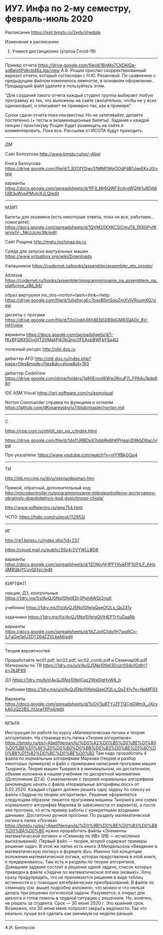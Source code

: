 # ИУ7. Инфа по 2-му семестру, февраль-июль 2020

Расписание
https://isot.bmstu.ru/2edu/shedule

Изменения в расписании:
  1. Учимся дистанционно (угроза Covid-19)
____________________________________

Пример отчета https://drive.google.com/file/d/16nMo7CkDAlQa-spBalotIPdknb46zJgs/view
А.В. Рощин прислал скорректированный вариант отчета, который согласован с Н.Ю. Рязановой. По сравнению с предыдущим файлом изменилось немногое, в основном оформление. Предыдущий файл удалите и пользуйтесь этим.

"Для создания такого отчета каждый студент группы выбирает любую
программу из тех, что выложены на сайте (желательно, чтобы не у всех
одинаковые), и описывает ее примерно так, как в примере"

Сроки сдачи отчета пока неизвестны. Но не затягивайте, делайте постепенно (+ тесты и экзаменационные билеты). Задания к каждой лекции / практикуму Рощин будет размещать на сайте и комментировать. Пока все. Рассылки от ИСОТА будут приходить.

____________________________________
ДМ

Сайт Белоусова 
http://www.bmstu.ru/ps/~Abel

Книга Белоусова 
https://drive.google.com/file/d/1_92OfYDwc51MMI1WgOOdP4B1JqeEKxJ0/view

варианты
https://docs.google.com/spreadsheets/d/1fF9_Mr6QWF3cdygWQNj1uRDjMiUBt3uWvpPMvlnXJLQ/edit

____________________________________
МЗЯП

Билеты для экзамена (есть некоторые ответы, пока не все, работаем... помогайте):
https://docs.google.com/spreadsheets/d/1QVM20XXKCSiCmuT6_193I0PvfKwmxtV-_NkUJcno3tk/edit

Сайт Рощина
http://mgtu.rochinaa.pp.ru

Среда для запуска виртуальных машин
https://www.virtualbox.org/wiki/Downloads

Калашников
https://codernet.ru/books/assembler/assembler_eto_prosto/

Аблязов
https://codernet.ru/books/assembler/programmirovanie_na_assemblere_na_platforme_x86_64/

образ виртуалки ms_dos+norton+tasm+tlink+rhelp:
https://drive.google.com/file/d/1utiefqcgEc7bqxB5mSqoZmXVlVRvumXG/view

дискеты с прогами
https://drive.google.com/file/d/13nUobhXKh9EN5DB9dGM93QA0ir_8V-mH/view

варианты
https://docs.google.com/spreadsheets/d/1-fKxBFQRXSOvGfT2VMakP4ObQnjcOFEAsbBWFbYSqAQ

полезный ресурс
http://old-dos.ru

дебаггер AFD 
http://old-dos.ru/index.php?page=files&mode=files&do=show&id=193

дебаггер CodeView
https://drive.google.com/drive/folders/1q80Enxxl6Ww26vuP7j_FPAAu1kdp68rI

IDE ASM Visual 
https://gri-software.com/ru/asmvisual

Norton Commander справка по функциям и хоткеям
https://github.com/dKosarevsky/iu7/blob/master/norton.md

____________________________________
C

https://cpp.com.ru/shildt_spr_po_c/index.html

https://drive.google.com/file/d/1do11JRBDoX7pbbRe6hKPHagUD8kbD6ac/view

Про указатели:
https://www.youtube.com/watch?v=nIY1fBkGQq4

____________________________________
ТИ

http://ilib.mccme.ru/djvu/istoria/depman.htm

Прямой, обратный, дополнительный код:
http://microkontroller.ru/programmirovanie-mikrokontrollerov-avr/pryamoy-obratnyiy-dopolnitelnyiy-kod-dvoichnogo-chisla/

http://www.softelectro.ru/ieee754.html

ЧСПЗ:
https://habr.com/ru/post/112953/

____________________________________
ИГ

http://rk1.bmstu.ru/index.php?id=237

https://cloud.mail.ru/public/3Sz4/2VYWLLBD8

варианты
https://docs.google.com/spreadsheets/d/1ZOIKyfjh1PFYKukFfF1GFtLF_AHqdM8QbiYCvvQI3zc/edit

____________________________________
КИРТФКП

лекции, ДЗ, контрольные
https://1drv.ms/f/s!AvQJ5Nq10feljEDr3PphAWQj2ngX

учебники
https://1drv.ms/f/s!AvQJ5Nq10felgQqeOf2Ls_QsZ41y

задачники
https://1drv.ms/f/s!AvQJ5Nq10felgQVIHEPTrYuGaaRb

варианты
https://docs.google.com/spreadsheets/d/1AZJotlCIidq1H7wpRCo-iLFaOm1efJ3DTZ6dZZVLbeM/edit

____________________________________
Теория вероятностей

Проработайте lec01.pdf, lec02.pdf, lec02_comb.pdf и Семинар06.pdf
Материалы по ТВ
https://1drv.ms/u/s!AvQJ5Nq10feli3DyzrSS4o1Odtrj?e=7A4F69


ДЗ
https://1drv.ms/b/s!AvQJ5Nq10feljCaz2Wx0igHyW8_h


Учебники
https://1drv.ms/u/s!AvQJ5Nq10felgQqeOf2Ls_QsZ41y?e=NoMF93

Варианты
https://docs.google.com/spreadsheets/d/1UOV3uBTYJZFTQCgGWmX_JXcvkA0JQz2BS_hUzwfXPv4/edit


____________________________________
МЛиТА

Инструкция по работе по курсу «Математическая логика и теория алгоритмов».
На странице есть папка «Теория алгоритмов»:
https://bmstu.ru/ps/~Abel/fileman/ls/%D0%A2%D0%B5%D0%BE%D1%80%D0%B8%D1%8F%20%D0%B0%D0%BB%D0%B3%D0%BE%D1%80%D0%B8%D1%82%D0%BC%D0%BE%D0%B2
Там надо проработать 4 файла по нормальным алгорифмам Маркова (теория и разбор некоторых примеров) и файл с примерами написания программ машин Тьюринга. Теория машин Тьюринга в минимальном, но достаточном, объеме изложена в нашем учебнике по дискретной математике (Дополнение Д7.4). Ознакомление с теорией нормальных алгорифмов рекомендую начать с файла «Нормальные алгорифмы.docx» от 6.02.2020.
Каждый студент должен решить одну задачу по списку из файла «Задачи по теории алгоритмов». Решение оформляется следующим образом: пишется программа машины Тьюринга или схема нормального алгорифма Маркова (в зависимости от варианта), а после нее прогонка, то есть пример работы с конкретными входными данными. Достаточно ручной прогонки.
По разделу математической логики в папке «Логика»
https://bmstu.ru/ps/~Abel/fileman/ls/%D0%9B%D0%BE%D0%B3%D0%B8%D0%BA%D0%B0
нужно проработать файлы «Элементы математической логики» и «Семинар по ИВ» (ИВ — исчисление высказываний). Первый файл — теория, второй содержит примеры решения задач. В этой же папке есть книга Э.Мендельсона «Введение в математическую логику» в формате djvu. Именно той концепции изложения математической логики, которая представлена в этой книге, я придерживаюсь. Там есть и разделы по теории алгоритмов.
Домашнее задание состоит в решении одной задачи, список которых приведен в файле «Задачи по математической логики (новые)».
Хочу сразу предупредить, что не принимаются решения в виде таблиц истинности и с помощью алгебраических преобразований. В файле по семинару (см. выше) подробно изложено, что можно и что нельзя делать при решении логической задачи.
Разумеется, я открыт для диалога и готов помочь в трудной ситуации с решением. Но, конечно, не решать за студента.
Срок — 30 июня 2020 г. Это крайний срок. Возможно, что 30 июня меня попросят закрыть ведомости. Так что реально лучше всё сделать как минимум на неделю раньше.
***
А.И. Белоусов
